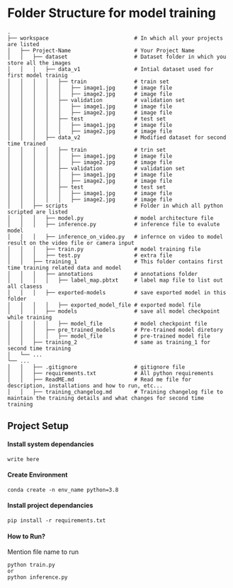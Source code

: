 # Folder Structure for model training
    .
    ├── workspace                           # In which all your projects are listed 
    │   ├── Project-Name                    # Your Project Name
    │   │   ├── dataset                     # Dataset folder in which you store all the images
    │   │   │   ├── data_v1                 # Intial dataset used for first model trainig
    │   │   │   │   ├── train               # train set
    │   │   │   │   │   ├── image1.jpg      # image file
    │   │   │   │   │   ├── image2.jpg      # image file
    │   │   │   │   ├── validation          # validation set
    │   │   │   │   │   ├── image1.jpg      # image file
    │   │   │   │   │   ├── image2.jpg      # image file
    │   │   │   │   ├── test                # test set
    │   │   │   │   │   ├── image1.jpg      # image file
    │   │   │   │   │   ├── image2.jpg      # image file
    │   │   │   ├── data_v2                 # Modified dataset for second time trained
    │   │   │   │   ├── train               # trin set
    │   │   │   │   │   ├── image1.jpg      # image file
    │   │   │   │   │   ├── image2.jpg      # image file
    │   │   │   │   ├── validation          # validation set
    │   │   │   │   │   ├── image1.jpg      # image file
    │   │   │   │   │   ├── image2.jpg      # image file 
    │   │   │   │   ├── test                # test set
    │   │   │   │   │   ├── image1.jpg      # image file
    │   │   │   │   │   ├── image2.jpg      # image file  
    │   │   ├── scripts                     # Folder in which all python scripted are listed
    │   │   │   ├── model.py                # model architecture file 
    │   │   │   ├── inference.py            # inference file to evalute model
    │   │   │   ├── inference_on_video.py   # infernce on video to model result on the video file or camera input
    │   │   │   ├── train.py                # model training file 
    │   │   │   ├── test.py                 # extra file
    │   │   ├── training_1                  # This folder contains first time training related data and model
    │   │   │   ├── annotations             # annotations folder 
    │   │   │   │   ├── label_map.pbtxt     # label map file to list out all clasess
    │   │   │   ├── exported-models         # save exported model in this folder 
    │   │   │   │   ├── exported_model_file # exported model file
    │   │   │   ├── models                  # save all model checkpoint while training
    │   │   │   │   ├── model_file          # model checkpoint file                    
    │   │   │   ├── pre_trained_models      # Pre-trained model diretory
    │   │   │   │   ├── model_file          # pre-trained model file
    │   │   ├── training_2                  # same as training_1 for second time training
    │   └── ...                 
    └── ...
    │   │   ├── .gitignore                  # gitignore file
    │   │   ├── requirements.txt            # All python requirements 
    │   │   ├── ReadME.md                   # Read me file for description, installations and how to run, etc...
    │   │   ├── training_changelog.md       # Training changelog file to maintain the training details and what changes for second time training  


## Project Setup

#### Install system dependancies
```
write here
```


#### Create Environment
```
conda create -n env_name python=3.8
```

#### Install project dependancies
```
pip install -r requirements.txt
```

#### How to Run?
Mention file name to run 
```
python train.py 
or 
python inference.py
```
